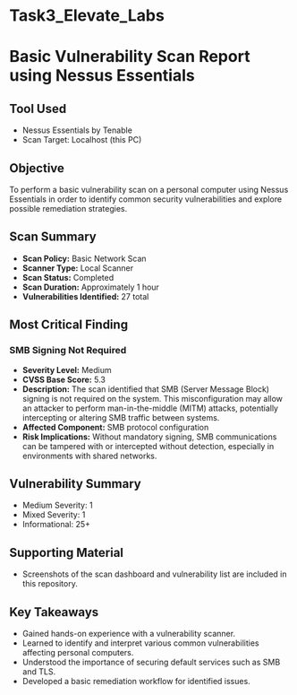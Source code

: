 # Task3_Elevate_Labs
# Basic Vulnerability Scan Report using Nessus Essentials

## Tool Used
- Nessus Essentials by Tenable
- Scan Target: Localhost (this PC)

## Objective
To perform a basic vulnerability scan on a personal computer using Nessus Essentials in order to identify common security vulnerabilities and explore possible remediation strategies.

## Scan Summary
- **Scan Policy:** Basic Network Scan
- **Scanner Type:** Local Scanner
- **Scan Status:** Completed
- **Scan Duration:** Approximately 1 hour
- **Vulnerabilities Identified:** 27 total

## Most Critical Finding

### SMB Signing Not Required
- **Severity Level:** Medium
- **CVSS Base Score:** 5.3
- **Description:** The scan identified that SMB (Server Message Block) signing is not required on the system. This misconfiguration may allow an attacker to perform man-in-the-middle (MITM) attacks, potentially intercepting or altering SMB traffic between systems.
- **Affected Component:** SMB protocol configuration
- **Risk Implications:** Without mandatory signing, SMB communications can be tampered with or intercepted without detection, especially in environments with shared networks.

## Vulnerability Summary
- Medium Severity: 1
- Mixed Severity: 1
- Informational: 25+

## Supporting Material
- Screenshots of the scan dashboard and vulnerability list are included in this repository.

## Key Takeaways
- Gained hands-on experience with a vulnerability scanner.
- Learned to identify and interpret various common vulnerabilities affecting personal computers.
- Understood the importance of securing default services such as SMB and TLS.
- Developed a basic remediation workflow for identified issues.




